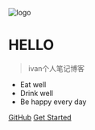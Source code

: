 <!-- _coverpage.md -->

![logo](icon.svg)

# HELLO
<!-- <small>2.0</small> -->

> ivan个人笔记博客

- Eat well
- Drink well
- Be happy every day

[GitHub](https://github.com/Lyuyifan-Ivan)
[Get Started](README.md)